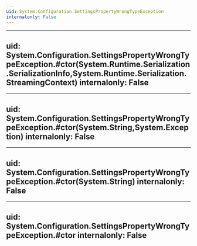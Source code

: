 ```yaml
---
uid: System.Configuration.SettingsPropertyWrongTypeException
internalonly: False
---
```


---
uid: System.Configuration.SettingsPropertyWrongTypeException.#ctor(System.Runtime.Serialization.SerializationInfo,System.Runtime.Serialization.StreamingContext)
internalonly: False
---

---
uid: System.Configuration.SettingsPropertyWrongTypeException.#ctor(System.String,System.Exception)
internalonly: False
---

---
uid: System.Configuration.SettingsPropertyWrongTypeException.#ctor(System.String)
internalonly: False
---

---
uid: System.Configuration.SettingsPropertyWrongTypeException.#ctor
internalonly: False
---
